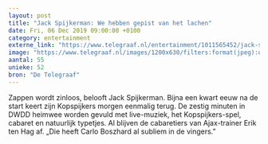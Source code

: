 ```yaml
---
layout: post
title: "Jack Spijkerman: We hebben gepist van het lachen"
date: Fri, 06 Dec 2019 09:00:00 +0100
category: entertainment
externe_link: "https://www.telegraaf.nl/entertainment/1011565452/jack-spijkerman-we-hebben-gepist-van-het-lachen"
image: "https://www.telegraaf.nl/images/1200x630/filters:format(jpeg):quality(80)/cdn-kiosk-api.telegraaf.nl/a8a4bffa-1754-11ea-b56e-02c309bc01c1.jpg"
aantal: 55
unieke: 52
bron: "De Telegraaf"
---
```


<p class="intro">Zappen wordt zinloos, belooft Jack Spijkerman. Bijna een kwart eeuw na de start keert zijn Kopspijkers morgen eenmalig terug. De zestig minuten in DWDD heimwee worden gevuld met live-muziek, het Kopspijkers-spel, cabaret en natuurlijk typetjes. Al blijven de cabaretiers van Ajax-trainer Erik ten Hag af. „Die heeft Carlo Boszhard al subliem in de vingers.”</p>

